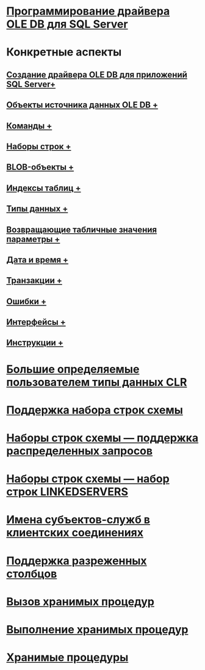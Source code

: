 # [Программирование драйвера OLE DB для SQL Server](oledb-driver-for-sql-server-programming.md)

# Конкретные аспекты
## [Создание драйвера OLE DB для приложений SQL Server+](../../oledb/ole-db-driver/creating-a-oledb-driver-for-sql-server-application.md)
## [Объекты источника данных OLE DB +](../../oledb/ole-db-data-source-objects/data-source-objects-ole-db.md)
## [Команды +](../../oledb/ole-db-commands/commands.md)
## [Наборы строк +](../../oledb/ole-db-rowsets/rowsets.md)
## [BLOB-объекты +](../../oledb/ole-db-blobs/blobs-and-ole-objects.md)
## [Индексы таблиц +](../../oledb/ole-db-tables-indexes/tables-and-indexes.md)
## [Типы данных +](../../oledb/ole-db-data-types/data-types-ole-db.md)
## [Возвращающие табличные значения параметры +](../../oledb/ole-db-table-valued-parameters/table-valued-parameters-ole-db.md)
## [Дата и время +](../../oledb/ole-db-date-time/date-and-time-improvements-ole-db.md)
## [Транзакции +](../../oledb/ole-db-transactions/transactions.md)
## [Ошибки +](../../oledb/ole-db-errors/errors.md)
## [Интерфейсы +](../../oledb/ole-db-interfaces/oledb-driver-for-sql-server-ole-db-interfaces.md)
## [Инструкции +](../../oledb/ole-db-how-to/ole-db-how-to-topics.md)

# [Большие определяемые пользователем типы данных CLR](large-clr-user-defined-types-ole-db.md)
# [Поддержка набора строк схемы](schema-rowset-support-ole-db.md)
# [Наборы строк схемы — поддержка распределенных запросов](schema-rowsets-distributed-query-support.md)
# [Наборы строк схемы — набор строк LINKEDSERVERS](schema-rowsets-linkedservers-rowset.md)
# [Имена субъектов-служб в клиентских соединениях](service-principal-names-spns-in-client-connections-ole-db.md)
# [Поддержка разреженных столбцов](sparse-columns-support-ole-db.md)
# [Вызов хранимых процедур](stored-procedures-calling.md)
# [Выполнение хранимых процедур](stored-procedures-running.md)
# [Хранимые процедуры](stored-procedures.md)
